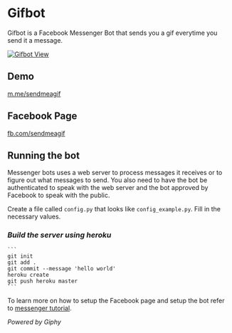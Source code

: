 Gifbot
========

Gifbot is a Facebook Messenger Bot that sends you a gif everytime you send it a message.

[![Gifbot View](gifbotdemo.gif)](http://m.me/sendmeagif)

## Demo

[m.me/sendmeagif](http://m.me/sendmeagif)

## Facebook Page

[fb.com/sendmeagif](https://www.facebook.com/sendmeagif/)

## Running the bot

Messenger bots uses a web server to process messages it receives or to figure out what messages to send. You also need to have the bot be authenticated to speak with the web server and the bot approved by Facebook to speak with the public.

Create a file called `config.py` that looks like `config_example.py`. Fill in the necessary values.

### *Build the server using heroku*

    ```
    git init
    git add .
    git commit --message 'hello world'
    heroku create
    git push heroku master
    ```

To learn more on how to setup the Facebook page and setup the bot refer to [messenger tutorial](https://github.com/jw84/messenger-bot-tutorial).

*Powered by Giphy*